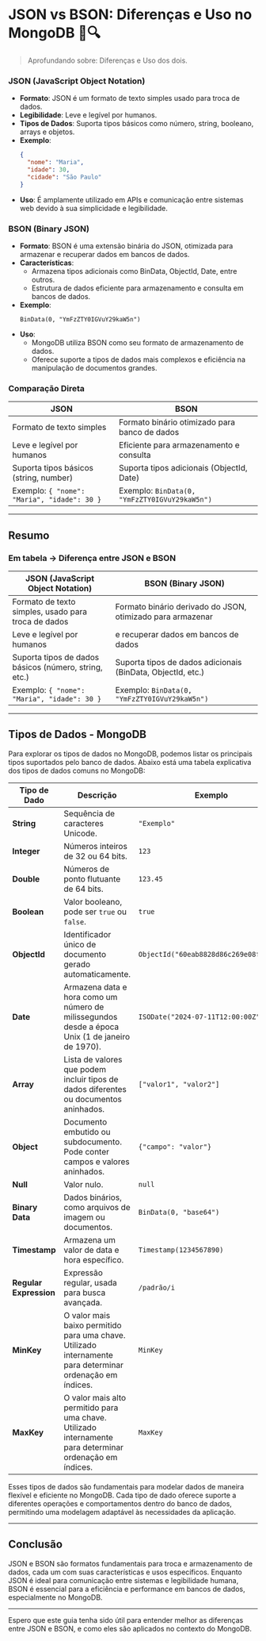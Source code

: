 # JSON vs BSON: Diferenças e Uso no MongoDB 📄🔍

> Aprofundando sobre: Diferenças e Uso dos dois.

### JSON (JavaScript Object Notation)

- **Formato**: JSON é um formato de texto simples usado para troca de dados.
- **Legibilidade**: Leve e legível por humanos.
- **Tipos de Dados**: Suporta tipos básicos como número, string, booleano, arrays e objetos.
- **Exemplo**:
  ```json
  {
    "nome": "Maria",
    "idade": 30,
    "cidade": "São Paulo"
  }
  ```
- **Uso**: É amplamente utilizado em APIs e comunicação entre sistemas web devido à sua simplicidade e legibilidade.

### BSON (Binary JSON)

- **Formato**: BSON é uma extensão binária do JSON, otimizada para armazenar e recuperar dados em bancos de dados.
- **Características**: 
  - Armazena tipos adicionais como BinData, ObjectId, Date, entre outros.
  - Estrutura de dados eficiente para armazenamento e consulta em bancos de dados.
- **Exemplo**:
  ```
  BinData(0, "YmFzZTY0IGVuY29kaW5n")
  ```
- **Uso**: 
  - MongoDB utiliza BSON como seu formato de armazenamento de dados. 
  - Oferece suporte a tipos de dados mais complexos e eficiência na manipulação de documentos grandes.

### Comparação Direta

| **JSON**                                 | **BSON**                                        |
|------------------------------------------|-------------------------------------------------|
| Formato de texto simples                  | Formato binário otimizado para banco de dados   |
| Leve e legível por humanos               | Eficiente para armazenamento e consulta         |
| Suporta tipos básicos (string, number)   | Suporta tipos adicionais (ObjectId, Date)       |
| Exemplo: `{ "nome": "Maria", "idade": 30 }` | Exemplo: `BinData(0, "YmFzZTY0IGVuY29kaW5n")` |

---

## Resumo

### Em tabela -> Diferença entre JSON e BSON

| **JSON (JavaScript Object Notation)**                  | **BSON (Binary JSON)**                                     |
|-------------------------------------------------------|------------------------------------------------------------|
| Formato de texto simples, usado para troca de dados   | Formato binário derivado do JSON, otimizado para armazenar |
| Leve e legível por humanos                           | e recuperar dados em bancos de dados                         |
| Suporta tipos de dados básicos (número, string, etc.) | Suporta tipos de dados adicionais (BinData, ObjectId, etc.)  |
| Exemplo: `{ "nome": "Maria", "idade": 30 }`            | Exemplo: `BinData(0, "YmFzZTY0IGVuY29kaW5n")`               |

---

## Tipos de Dados - MongoDB

Para explorar os tipos de dados no MongoDB, podemos listar os principais tipos suportados pelo banco de dados. Abaixo está uma tabela explicativa dos tipos de dados comuns no MongoDB:

| Tipo de Dado     | Descrição                                                                                                                                                     | Exemplo                  |
|------------------|---------------------------------------------------------------------------------------------------------------------------------------------------------------|--------------------------|
| **String**       | Sequência de caracteres Unicode.                                                                                                                               | `"Exemplo"`              |
| **Integer**      | Números inteiros de 32 ou 64 bits.                                                                                                                             | `123`                    |
| **Double**       | Números de ponto flutuante de 64 bits.                                                                                                                         | `123.45`                 |
| **Boolean**      | Valor booleano, pode ser `true` ou `false`.                                                                                                                    | `true`                   |
| **ObjectId**     | Identificador único de documento gerado automaticamente.                                                                                                       | `ObjectId("60eab8828d86c269e08f0b46")` |
| **Date**         | Armazena data e hora como um número de milissegundos desde a época Unix (1 de janeiro de 1970).                                                                | `ISODate("2024-07-11T12:00:00Z")` |
| **Array**        | Lista de valores que podem incluir tipos de dados diferentes ou documentos aninhados.                                                                         | `["valor1", "valor2"]`   |
| **Object**       | Documento embutido ou subdocumento. Pode conter campos e valores aninhados.                                                                                    | `{"campo": "valor"}`     |
| **Null**         | Valor nulo.                                                                                                                                                   | `null`                   |
| **Binary Data**  | Dados binários, como arquivos de imagem ou documentos.                                                                                                          | `BinData(0, "base64")`   |
| **Timestamp**    | Armazena um valor de data e hora específico.                                                                                                                   | `Timestamp(1234567890)` |
| **Regular Expression** | Expressão regular, usada para busca avançada.                                                                                                                | `/padrão/i`              |
| **MinKey**       | O valor mais baixo permitido para uma chave. Utilizado internamente para determinar ordenação em índices.                                                     | `MinKey`                 |
| **MaxKey**       | O valor mais alto permitido para uma chave. Utilizado internamente para determinar ordenação em índices.                                                      | `MaxKey`                 |

Esses tipos de dados são fundamentais para modelar dados de maneira flexível e eficiente no MongoDB. Cada tipo de dado oferece suporte a diferentes operações e comportamentos dentro do banco de dados, permitindo uma modelagem adaptável às necessidades da aplicação.

---

## Conclusão

JSON e BSON são formatos fundamentais para troca e armazenamento de dados, cada um com suas características e usos específicos. Enquanto JSON é ideal para comunicação entre sistemas e legibilidade humana, BSON é essencial para a eficiência e performance em bancos de dados, especialmente no MongoDB.

---

Espero que este guia tenha sido útil para entender melhor as diferenças entre JSON e BSON, e como eles são aplicados no contexto do MongoDB.
